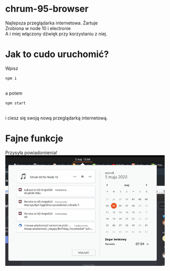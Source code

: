 # chrum-95-browser
Najlepsza przeglądarka internetowa. Żartuje <br>
Zrobiona w node 10 i electronie <br>
A i miej włączony dźwięk przy korzystaniu z niej.
# Jak to cudo uruchomić?
Wpisz
```
npm i
```
<br>
a potem

```
npm start
```
<br>
i ciesz się swoją nową przeglądarką internetową.

# Fajne funkcje
Przysyła powiadomienia!
![Powiadomienia](/super.png)
